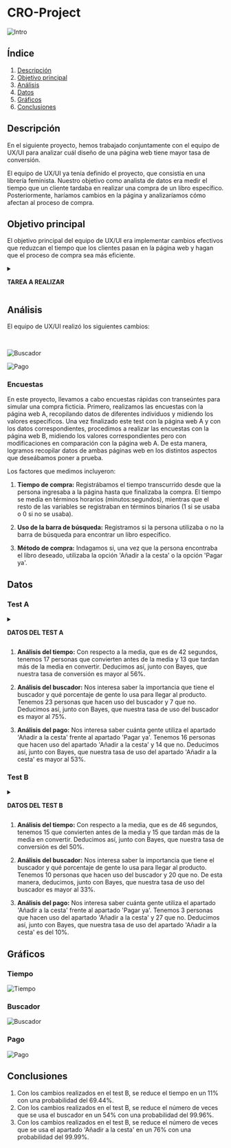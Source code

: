 # CRO-Project

![Intro](img/intro.png)

## Índice

1. [Descripción](#descripción)
2. [Objetivo principal](#objetivo)
3. [Análisis](#análisis)
4. [Datos](#datos)
5. [Gráficos](#gráficos)
6. [Conclusiones](#conclusiones)

<a name="descripción"/>

## Descripción

En el siguiente proyecto, hemos trabajado conjuntamente con el equipo de UX/UI para analizar cuál diseño de una página web tiene mayor tasa de conversión.

El equipo de UX/UI ya tenía definido el proyecto, que consistía en una librería feminista. Nuestro objetivo como analista de datos era medir el tiempo que un cliente tardaba en realizar una compra de un libro específico. Posteriormente, haríamos cambios en la página y analizaríamos cómo afectan al proceso de compra.

<a name="objetivo"/>

## Objetivo principal

El objetivo principal del equipo de UX/UI era implementar cambios efectivos que reduzcan el tiempo que los clientes pasan en la página web y hagan que el proceso de compra sea más eficiente.

<details>
<summary><p><b>TAREA A REALIZAR</b><p></summary>
<br>

 ![Tarea](img/tarea.png)

</details>

<a name="análisis"/>

## Análisis

El equipo de UX/UI realizó los siguientes cambios: 

<br>

![Buscador](img/cambio_b.png)

![Pago](img/cambio_p.png)

### Encuestas

En este proyecto, llevamos a cabo encuestas rápidas con transeúntes para simular una compra ficticia. Primero, realizamos las encuestas con la página web A, recopilando datos de diferentes individuos y midiendo los valores específicos. Una vez finalizado este test con la página web A y con los datos correspondientes, procedimos a realizar las encuestas con la página web B, midiendo los valores correspondientes pero con modificaciones en comparación con la página web A. De esta manera, logramos recopilar datos de ambas páginas web en los distintos aspectos que deseábamos poner a prueba.


Los factores que medimos incluyeron:

  1. <p><b>Tiempo de compra:</b> Registrábamos el tiempo transcurrido desde que la persona ingresaba a la página hasta que finalizaba la compra. El tiempo se medía en términos horarios (minutos:segundos), mientras que el resto de las variables se registraban en términos binarios (1 si se usaba o 0 si no se usaba).</p>
  2. <p><b>Uso de la barra de búsqueda:</b> Registramos si la persona utilizaba o no la barra de búsqueda para encontrar un libro específico.</p>
  3. <p><b>Método de compra:</b> Indagamos si, una vez que la persona encontraba el libro deseado, utilizaba la opción 'Añadir a la cesta' o la opción 'Pagar ya'.</p>

<a name="datos"/>

## Datos

### Test A

<details>
<summary><p><b>DATOS DEL TEST A</b><p></summary>
<br>

 ![Test A](img/a.png)

</details>

1. <p><b>Análisis del tiempo:</b> Con respecto a la media, que es de 42 segundos, tenemos 17 personas que convierten antes de la media y 13 que tardan más de la media en convertir. Deducimos así, junto con Bayes, que nuestra tasa de conversión es mayor al 56%.<p>

2. <p><b>Análisis del buscador:</b> Nos interesa saber la importancia que tiene el buscador y qué porcentaje de gente lo usa para llegar al producto. Tenemos 23 personas que hacen uso del buscador y 7 que no. Deducimos así, junto con Bayes, que nuestra tasa de uso del buscador es mayor al 75%.<p>

3. <p><b>Análisis del pago:</b> Nos interesa saber cuánta gente utiliza el apartado 'Añadir a la cesta' frente al apartado 'Pagar ya'. Tenemos 16 personas que hacen uso del apartado 'Añadir a la cesta' y 14 que no. Deducimos así, junto con Bayes, que nuestra tasa de uso del apartado 'Añadir a la cesta' es mayor al 53%.<p>

### Test B

<details>
<summary><p><b>DATOS DEL TEST B</b><p></summary>
<br>

 ![Test B](img/b.png)

</details>

1. <p><b>Análisis del tiempo:</b> Con respecto a la media, que es de 46 segundos, tenemos 15 que convierten antes de la media y 15 que tardan más de la media en convertir. Deducimos así, junto con Bayes, que nuestra tasa de conversión es del 50%.<p>

2. <p><b>Análisis del buscador:</b> Nos interesa saber la importancia que tiene el buscador y qué porcentaje de gente lo usa para llegar al producto. Tenemos 10 personas que hacen uso del buscador y 20 que no. De esta manera, deducimos, junto con Bayes, que nuestra tasa de uso del buscador es mayor al 33%.<p>

3. <p><b>Análisis del pago:</b> Nos interesa saber cuánta gente utiliza el apartado 'Añadir a la cesta' frente al apartado 'Pagar ya'. Tenemos 3 personas que hacen uso del apartado 'Añadir a la cesta' y 27 que no. Deducimos así, junto con Bayes, que nuestra tasa de uso del apartado 'Añadir a la cesta' es del 10%.<p>

<a name="gráficos"/>

## Gráficos

### Tiempo

![Tiempo](img/tiempo.png)

### Buscador

![Buscador](img/buscador.png)

### Pago

![Pago](img/pago.png)

<a name="conclusiones"/>

## Conclusiones

1.  Con los cambios realizados en el test B, se reduce el tiempo en un 11% con una probabilidad del 69.44%.
2.  Con los cambios realizados en el test B, se reduce el número de veces que se usa el buscador en un 54% con una probabilidad del 99.96%.
3.  Con los cambios realizados en el test B, se reduce el número de veces que se usa el apartado 'Añadir a la cesta' en un 76% con una probabilidad del 99.99%.
